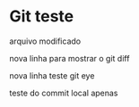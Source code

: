# Git teste

arquivo modificado

nova linha para mostrar o git diff

nova linha teste git eye

teste do commit local apenas
